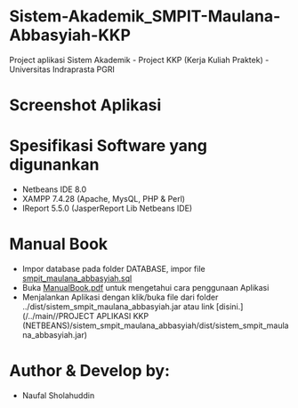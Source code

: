 # Sistem-Akademik_SMPIT-Maulana-Abbasyiah-KKP
Project aplikasi Sistem Akademik - Project KKP (Kerja Kuliah Praktek) - Universitas Indraprasta PGRI

# Screenshot Aplikasi

# Spesifikasi Software yang digunankan
* Netbeans IDE 8.0
* XAMPP 7.4.28 (Apache, MysQL, PHP & Perl)
* IReport 5.5.0 (JasperReport Lib Netbeans IDE)

# Manual Book
* Impor database pada folder DATABASE, impor file [smpit_maulana_abbasyiah.sql](/../main/DATABASE/smpit_maulana_abbasyiah.sql)
* Buka [ManualBook.pdf](/../main/ManualBook.pdf) untuk mengetahui cara penggunaan Aplikasi
* Menjalankan Aplikasi dengan klik/buka file dari folder ../dist/sistem_smpit_maulana_abbasyiah.jar atau link [disini.](/../main//PROJECT APLIKASI KKP (NETBEANS)/sistem_smpit_maulana_abbasyiah/dist/sistem_smpit_maulana_abbasyiah.jar)

# Author & Develop by:
* Naufal Sholahuddin
